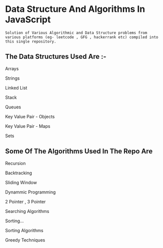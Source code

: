 # Data Structure And Algorithms In JavaScript
```
Solution of Various Algorithmic and Data Structure problems from various platforms (eg- leetcode , GFG , hackerrank etc) compiled into this single repository.

```

## The Data Structures Used Are :-
Arrays

Strings

Linked List 

Stack 

Queues

Key Value Pair - Objects

Key Value Pair - Maps

Sets


## Some Of The Algorithms Used In The Repo Are
Recursion

Backtracking 

Sliding Window

Dynammic Programming

2 Pointer , 3 Pointer

Searching Algorithms

Sorting...

Sorting Algorithms

Greedy Techniques

